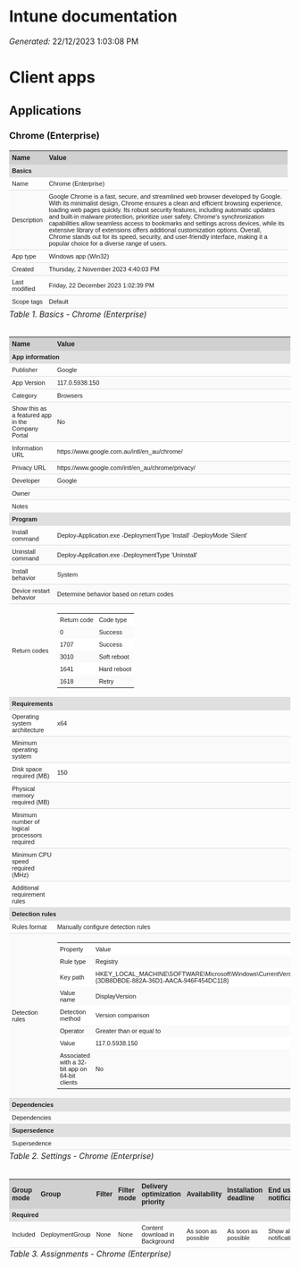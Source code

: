 ﻿<style type="text/css">
    
html { }

html,body {
    margin:0;
    padding:0 px;
    position:relative;
}

h6 {
    margin-top: 2px !important;
}

.table-settings {
    padding-right: 5px;
    font-family:"Arial",sans-serif;
    font-size: 11px;
    margin-bottom: 0px !important;
}

.table-settings p {
    margin-bottom: 0px !important;
}

.table-settings TR:nth-child(even) {
    background-color: #FAFAFA
}

.table-settings td {
    text-align:left;
    border-width: 5px;
    padding: 5px !important;
    border-style: none;
    border-color: #F2F2F2;
    border-bottom: 1px solid #ddd;
}

.table-header1 td {
    background-color: #D0D0D0;
    text-align: left;
    font-size: 12px;
    font-weight: bold;
    border-width: 5px;
    padding: 5px;
    border-style: none;
    border-color: #F2F2F2;
}

.category-level1 {
    background-color: #E0E0E0;
    font-size: 11px;
    font-weight: bold;
}

.category-level2 {
    background-color: #E0E0E0;
    font-size: 11px;
}

.anchor-style {
    font-family:"Arial",sans-serif;
    font-size: 11px;
}

.anchor-level2 {

}

.table-value {
    border: 0px;
    width: 100%;
    padding: 0px;
    font-family:"Arial",sans-serif;
    font-size: 11px;
}

.table-value th {
    background-color: #F9F9F9;
    padding: 0px;
    text-align:left;
    font-size: 11px;
    padding-right: 0px;
    padding-top: 3px;
    padding-bottom: 3px;
    font-weight: normal;
    border-width: 0px;
    border-style: none;
}

.table-value tr {
    background-color: #FFFFFF;
}

.table-value td {
    border-bottom: 0;
    padding: 1px;
}

.row-new-property {
    background-color: #E7E7E7 !important;
}

.description summary {
    list-style: none;
    cursor: pointer;
}

details.description[open] summary::after {
  content: attr(data-open);
}

details.description:not([open]) summary::after {
  content: attr(data-close);
}

</style>
# Intune documentation

*Generated:* 22/12/2023 1:03:08 PM


<h1 id="section-1">Client apps</h1>
<h2 id="section-2">Applications</h2>
<h3 id="section-3">Chrome (Enterprise)</h3>

<table class='table-settings'>
<tr class='table-header1'>
<td>Name</td>
<td>Value</td>
</tr>
<tr>
<td colspan="2" class='category-level1'>Basics</td>
</tr>
<tr class=''>
<td class='property-column1'>Name</td>
<td class='property-column2'>Chrome (Enterprise)</td>
</tr>
<tr class=''>
<td class='property-column1'>Description</td>
<td class='property-column2'>Google Chrome is a fast, secure, and streamlined web browser developed by Google. With its minimalist design, Chrome ensures a clean and efficient browsing experience, loading web pages quickly. Its robust security features, including automatic updates and built-in malware protection, prioritize user safety. Chrome's synchronization capabilities allow seamless access to bookmarks and settings across devices, while its extensive library of extensions offers additional customization options. Overall, Chrome stands out for its speed, security, and user-friendly interface, making it a popular choice for a diverse range of users.</td>
</tr>
<tr class=''>
<td class='property-column1'>App type</td>
<td class='property-column2'>Windows app (Win32)</td>
</tr>
<tr class=''>
<td class='property-column1'>Created</td>
<td class='property-column2'>Thursday, 2 November 2023 4:40:03 PM</td>
</tr>
<tr class=''>
<td class='property-column1'>Last modified</td>
<td class='property-column2'>Friday, 22 December 2023 1:02:39 PM</td>
</tr>
<tr class=''>
<td class='property-column1'>Scope tags</td>
<td class='property-column2'>Default</td>
</tr>
</table>

###### Table 1. Basics - Chrome (Enterprise)


<table class='table-settings'>
<tr class='table-header1'>
<td>Name</td>
<td>Value</td>
</tr>
<tr>
<td colspan="2" class='category-level1'>App information</td>
</tr>
<tr class=''>
<td class='property-column1'>Publisher</td>
<td class='property-column2'>Google</td>
</tr>
<tr class=''>
<td class='property-column1'>App Version</td>
<td class='property-column2'>117.0.5938.150</td>
</tr>
<tr class=''>
<td class='property-column1'>Category</td>
<td class='property-column2'>Browsers</td>
</tr>
<tr class=''>
<td class='property-column1'>Show this as a featured app in the Company Portal</td>
<td class='property-column2'>No</td>
</tr>
<tr class=''>
<td class='property-column1'>Information URL</td>
<td class='property-column2'>https://www.google.com.au/intl/en_au/chrome/</td>
</tr>
<tr class=''>
<td class='property-column1'>Privacy URL</td>
<td class='property-column2'>https://www.google.com/intl/en_au/chrome/privacy/</td>
</tr>
<tr class=''>
<td class='property-column1'>Developer</td>
<td class='property-column2'>Google</td>
</tr>
<tr class=''>
<td class='property-column1'>Owner</td>
<td class='property-column2'></td>
</tr>
<tr class=''>
<td class='property-column1'>Notes</td>
<td class='property-column2'></tr>
<tr>
<td colspan="2" class='category-level1'>Program</td>
</tr>
<tr class=''>
<td class='property-column1'>Install command</td>
<td class='property-column2'>Deploy-Application.exe -DeploymentType 'Install' -DeployMode 'Silent'</td>
</tr>
<tr class=''>
<td class='property-column1'>Uninstall command</td>
<td class='property-column2'>Deploy-Application.exe -DeploymentType 'Uninstall'</td>
</tr>
<tr class=''>
<td class='property-column1'>Install behavior</td>
<td class='property-column2'>System</td>
</tr>
<tr class=''>
<td class='property-column1'>Device restart behavior</td>
<td class='property-column2'>Determine behavior based on return codes</td>
</tr>
<tr class=''>
<td class='property-column1'>Return codes</td>
<td><table class='table-value'>
<tr>
<td class='table-header1'>Return code</td>
<td class='table-header1'>Code type</td>
</tr>
<tr>
<td>0</td>
<td>Success</td>
</tr>
<tr>
<td>1707</td>
<td>Success</td>
</tr>
<tr>
<td>3010</td>
<td>Soft reboot</td>
</tr>
<tr>
<td>1641</td>
<td>Hard reboot</td>
</tr>
<tr>
<td>1618</td>
<td>Retry</td>
</tr>
</table></td>
</tr>
<tr>
<td colspan="2" class='category-level1'>Requirements</td>
</tr>
<tr class=''>
<td class='property-column1'>Operating system architecture</td>
<td class='property-column2'>x64</td>
</tr>
<tr class=''>
<td class='property-column1'>Minimum operating system</td>
<td class='property-column2'></td>
</tr>
<tr class=''>
<td class='property-column1'>Disk space required (MB)</td>
<td class='property-column2'>150</td>
</tr>
<tr class=''>
<td class='property-column1'>Physical memory required (MB)</td>
<td class='property-column2'></td>
</tr>
<tr class=''>
<td class='property-column1'>Minimum number of logical processors required</td>
<td class='property-column2'></td>
</tr>
<tr class=''>
<td class='property-column1'>Minimum CPU speed required (MHz)</td>
<td class='property-column2'></td>
</tr>
<tr class=''>
<td class='property-column1'>Additional requirement rules</td>
<td class='property-column2'></td>
</tr>
<tr>
<td colspan="2" class='category-level1'>Detection rules</td>
</tr>
<tr class=''>
<td class='property-column1'>Rules format</td>
<td class='property-column2'>Manually configure detection rules</td>
</tr>
<tr class=''>
<td class='property-column1'>Detection rules</td>
<td><table class='table-value'>
<tr>
<td class='table-header1'>Property</td>
<td class='table-header1'>Value</td>
</tr>
<tr>
<td>Rule type</td>
<td>Registry</td>
</tr>
<tr>
<td>Key path</td>
<td>HKEY_LOCAL_MACHINE\SOFTWARE\Microsoft\Windows\CurrentVersion\Uninstall\{3DB8DBDE-882A-36D1-AACA-946F454DC118}</td>
</tr>
<tr>
<td>Value name</td>
<td>DisplayVersion</td>
</tr>
<tr>
<td>Detection method</td>
<td>Version comparison</td>
</tr>
<tr>
<td>Operator</td>
<td>Greater than or equal to</td>
</tr>
<tr>
<td>Value</td>
<td>117.0.5938.150</td>
</tr>
<tr>
<td>Associated with a 32-bit app on 64-bit clients</td>
<td>No</td>
</tr>
</table></td>
</tr>
<tr>
<td colspan="2" class='category-level1'>Dependencies</td>
</tr>
<tr class=''>
<td class='property-column1'>Dependencies</td>
<td class='property-column2'></td>
</tr>
<tr>
<td colspan="2" class='category-level1'>Supersedence</td>
</tr>
<tr class=''>
<td class='property-column1'>Supersedence</td>
<td class='property-column2'></td>
</tr>
</table>

###### Table 2. Settings - Chrome (Enterprise)


<table class='table-settings'>
<tr class='table-header1'>
<td>Group mode</td>
<td>Group</td>
<td>Filter</td>
<td>Filter mode</td>
<td>Delivery optimization priority</td>
<td>Availability</td>
<td>Installation deadline</td>
<td>End user notifications</td>
<td>Restart grace period</td>
</tr>
<tr>
<td colspan="9" class='category-level1'>Required</td>
</tr>
<tr class=''>
<td class='property-column1'>Included</td>
<td class='property-column2'>DeploymentGroup</td>
<td class='property-column3'>None</td>
<td class='property-column4'>None</td>
<td class='property-column5'>Content download in Background</td>
<td class='property-column6'>As soon as possible</td>
<td class='property-column7'>As soon as possible</td>
<td class='property-column8'>Show all toast notifications</td>
<td class='property-column9'>Disabled</td>
</tr>
</table>

###### Table 3. Assignments - Chrome (Enterprise)



